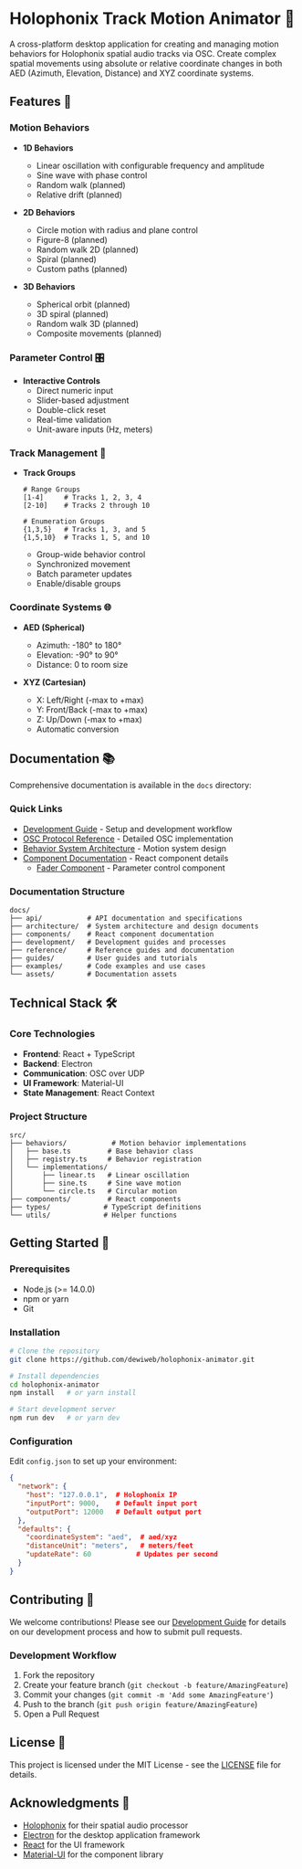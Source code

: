 # Holophonix Track Motion Animator 🎵

A cross-platform desktop application for creating and managing motion behaviors for Holophonix spatial audio tracks via OSC. Create complex spatial movements using absolute or relative coordinate changes in both AED (Azimuth, Elevation, Distance) and XYZ coordinate systems.

## Features 🚀

### Motion Behaviors
- **1D Behaviors**
  - Linear oscillation with configurable frequency and amplitude
  - Sine wave with phase control
  - Random walk (planned)
  - Relative drift (planned)

- **2D Behaviors**
  - Circle motion with radius and plane control
  - Figure-8 (planned)
  - Random walk 2D (planned)
  - Spiral (planned)
  - Custom paths (planned)

- **3D Behaviors**
  - Spherical orbit (planned)
  - 3D spiral (planned)
  - Random walk 3D (planned)
  - Composite movements (planned)

### Parameter Control 🎛
- **Interactive Controls**
  - Direct numeric input
  - Slider-based adjustment
  - Double-click reset
  - Real-time validation
  - Unit-aware inputs (Hz, meters)

### Track Management 👥
- **Track Groups**
  ```
  # Range Groups
  [1-4]     # Tracks 1, 2, 3, 4
  [2-10]    # Tracks 2 through 10

  # Enumeration Groups
  {1,3,5}   # Tracks 1, 3, and 5
  {1,5,10}  # Tracks 1, 5, and 10
  ```
  - Group-wide behavior control
  - Synchronized movement
  - Batch parameter updates
  - Enable/disable groups

### Coordinate Systems 🌐
- **AED (Spherical)**
  - Azimuth: -180° to 180°
  - Elevation: -90° to 90°
  - Distance: 0 to room size

- **XYZ (Cartesian)**
  - X: Left/Right (-max to +max)
  - Y: Front/Back (-max to +max)
  - Z: Up/Down (-max to +max)
  - Automatic conversion

## Documentation 📚

Comprehensive documentation is available in the `docs` directory:

### Quick Links
- [Development Guide](docs/development/README.md) - Setup and development workflow
- [OSC Protocol Reference](docs/reference/osc.md) - Detailed OSC implementation
- [Behavior System Architecture](docs/architecture/behavior-system.md) - Motion system design
- [Component Documentation](docs/components/) - React component details
  - [Fader Component](docs/components/Fader.md) - Parameter control component

### Documentation Structure
```
docs/
├── api/           # API documentation and specifications
├── architecture/  # System architecture and design documents
├── components/    # React component documentation
├── development/   # Development guides and processes
├── reference/     # Reference guides and documentation
├── guides/        # User guides and tutorials
├── examples/      # Code examples and use cases
└── assets/        # Documentation assets
```

## Technical Stack 🛠

### Core Technologies
- **Frontend**: React + TypeScript
- **Backend**: Electron
- **Communication**: OSC over UDP
- **UI Framework**: Material-UI
- **State Management**: React Context

### Project Structure
```
src/
├── behaviors/           # Motion behavior implementations
│   ├── base.ts         # Base behavior class
│   ├── registry.ts     # Behavior registration
│   └── implementations/
│       ├── linear.ts   # Linear oscillation
│       ├── sine.ts     # Sine wave motion
│       └── circle.ts   # Circular motion
├── components/         # React components
├── types/             # TypeScript definitions
└── utils/             # Helper functions
```

## Getting Started 🏁

### Prerequisites
- Node.js (>= 14.0.0)
- npm or yarn
- Git

### Installation
```bash
# Clone the repository
git clone https://github.com/dewiweb/holophonix-animator.git

# Install dependencies
cd holophonix-animator
npm install   # or yarn install

# Start development server
npm run dev   # or yarn dev
```

### Configuration
Edit `config.json` to set up your environment:

```json
{
  "network": {
    "host": "127.0.0.1",  # Holophonix IP
    "inputPort": 9000,    # Default input port
    "outputPort": 12000   # Default output port
  },
  "defaults": {
    "coordinateSystem": "aed",  # aed/xyz
    "distanceUnit": "meters",   # meters/feet
    "updateRate": 60           # Updates per second
  }
}
```

## Contributing 🤝

We welcome contributions! Please see our [Development Guide](docs/development/README.md) for details on our development process and how to submit pull requests.

### Development Workflow
1. Fork the repository
2. Create your feature branch (`git checkout -b feature/AmazingFeature`)
3. Commit your changes (`git commit -m 'Add some AmazingFeature'`)
4. Push to the branch (`git push origin feature/AmazingFeature`)
5. Open a Pull Request

## License 📄

This project is licensed under the MIT License - see the [LICENSE](LICENSE) file for details.

## Acknowledgments 🙏

- [Holophonix](https://holophonix.xyz/) for their spatial audio processor
- [Electron](https://www.electronjs.org/) for the desktop application framework
- [React](https://reactjs.org/) for the UI framework
- [Material-UI](https://mui.com/) for the component library
